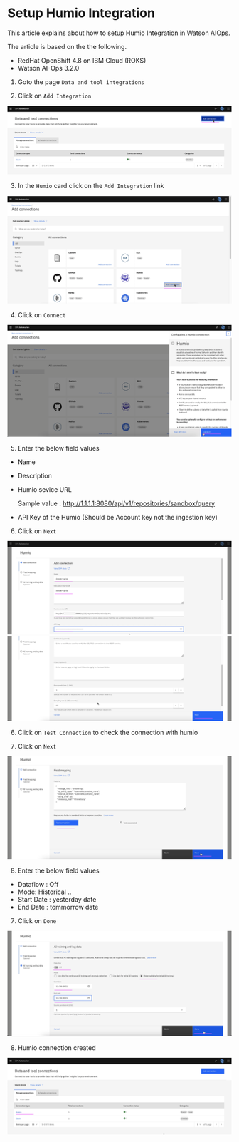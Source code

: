 # Setup Humio Integration

This article explains about how to setup Humio Integration in Watson AIOps.

The article is based on the the following.

- RedHat OpenShift 4.8 on IBM Cloud (ROKS)
- Watson AI-Ops 3.2.0

1. Goto the page `Data and tool integrations`

2. Click on  `Add Integration`

![Humio](./images/image-00001.png)

3. In the `Humio` card click on the `Add Integration` link

![Humio](./images/image-00002.png)

4. Click on `Connect` 

![Humio](./images/image-00003.png)

5. Enter the below field values

- Name 
- Description 
- Humio sevice URL

    Sample value : http://1.1.1.1:8080/api/v1/repositories/sandbox/query

- API Key of the Humio (Should be Account key not the ingestion key)

6. Click on `Next` 

![Humio](./images/image-00004.png)
![Humio](./images/image-00005.png)

6. Click on `Test Connection` to check the connection with humio

7. Click on `Next`

![Humio](./images/image-00006.png)

8. Enter the below field values

- Dataflow : Off 
- Mode: Historical ..
- Start Date : yesterday date
- End Date  : tommorrow date

7. Click on `Done`

![Humio](./images/image-00007.png)

8. Humio connection created

![Humio](./images/image-00008.png)
